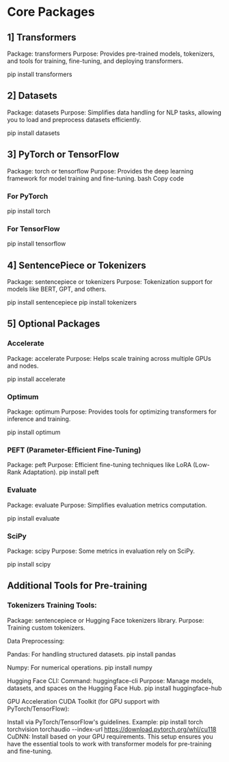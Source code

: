 
# Core Packages

## 1] Transformers

Package: transformers
Purpose: Provides pre-trained models, tokenizers, and tools for training, fine-tuning, and deploying transformers.

pip install transformers


## 2] Datasets

Package: datasets
Purpose: Simplifies data handling for NLP tasks, allowing you to load and preprocess datasets efficiently.

pip install datasets


## 3] PyTorch or TensorFlow

Package: torch or tensorflow
Purpose: Provides the deep learning framework for model training and fine-tuning.
bash
Copy code

### For PyTorch
pip install torch

### For TensorFlow
pip install tensorflow


## 4] SentencePiece or Tokenizers

Package: sentencepiece or tokenizers
Purpose: Tokenization support for models like BERT, GPT, and others.

pip install sentencepiece
pip install tokenizers


## 5] Optional Packages

### Accelerate

Package: accelerate
Purpose: Helps scale training across multiple GPUs and nodes.

pip install accelerate

### Optimum

Package: optimum
Purpose: Provides tools for optimizing transformers for inference and training.

pip install optimum

### PEFT (Parameter-Efficient Fine-Tuning)

Package: peft
Purpose: Efficient fine-tuning techniques like LoRA (Low-Rank Adaptation).
pip install peft

### Evaluate

Package: evaluate
Purpose: Simplifies evaluation metrics computation.

pip install evaluate

### SciPy

Package: scipy
Purpose: Some metrics in evaluation rely on SciPy.

pip install scipy

## Additional Tools for Pre-training

### Tokenizers Training Tools:

Package: sentencepiece or Hugging Face tokenizers library.
Purpose: Training custom tokenizers.

Data Preprocessing:

Pandas: For handling structured datasets.
pip install pandas

Numpy: For numerical operations.
pip install numpy

Hugging Face CLI:
Command: huggingface-cli
Purpose: Manage models, datasets, and spaces on the Hugging Face Hub.
pip install huggingface-hub

GPU Acceleration
CUDA Toolkit (for GPU support with PyTorch/TensorFlow):

Install via PyTorch/TensorFlow's guidelines.
Example:
pip install torch torchvision torchaudio --index-url https://download.pytorch.org/whl/cu118
CuDNN: Install based on your GPU requirements.
This setup ensures you have the essential tools to work with transformer models for pre-training and fine-tuning.
